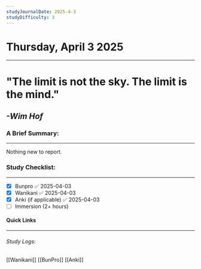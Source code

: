 ```yaml
---
studyJournalDate: 2025-4-3
studyDifficulty: 3
---
```


# Thursday, April 3 2025
---
# "The limit is not the sky. The limit is the mind."

## *-Wim Hof*


### A Brief Summary:
---
Nothing new to report.

### Study Checklist:
---
- [x] Bunpro ✅ 2025-04-03
- [x] Wanikani ✅ 2025-04-03
- [x] Anki (if applicable) ✅ 2025-04-03
- [ ] Immersion (2+ hours)

#### Quick Links
---
###### Study Logs:
[[Wanikani]]
[[BunPro]]
[[Anki]]